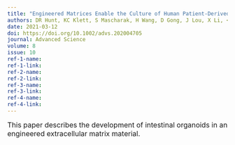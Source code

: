 ```yaml
---
title: "Engineered Matrices Enable the Culture of Human Patient-Derived Intestinal Organoids"
authors: DR Hunt, KC Klett, S Mascharak, H Wang, D Gong, J Lou, X Li, <b>PC Cai</b>, RA Suhar, JY Co, BL LeSavage, AA Foster, Y Guan, MR Amieva, G Peltz, Y Xia, CJ Kuo, SC Heilshorn
date: 2021-03-12
doi: https://doi.org/10.1002/advs.202004705
journal: Advanced Science
volume: 8
issue: 10
ref-1-name: 
ref-1-link: 
ref-2-name: 
ref-2-link: 
ref-3-name:
ref-3-link:
ref-4-name:
ref-4-link:
---
```


<span style="font-size:16px;">This paper describes the development of intestinal organoids in an engineered extracellular matrix material.</span>

